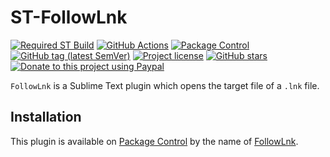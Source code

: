 # ST-FollowLnk

[![Required ST Build](https://img.shields.io/badge/ST-4105+-orange.svg?style=flat-square&logo=sublime-text)](https://www.sublimetext.com)
[![GitHub Actions](https://img.shields.io/github/workflow/status/jfcherng-sublime/ST-FollowLnk/Python?style=flat-square)](https://github.com/jfcherng-sublime/ST-FollowLnk/actions)
[![Package Control](https://img.shields.io/packagecontrol/dt/FollowLnk?style=flat-square)](https://packagecontrol.io/packages/FollowLnk)
[![GitHub tag (latest SemVer)](https://img.shields.io/github/tag/jfcherng-sublime/ST-FollowLnk?style=flat-square&logo=github)](https://github.com/jfcherng-sublime/ST-FollowLnk/tags)
[![Project license](https://img.shields.io/github/license/jfcherng-sublime/ST-FollowLnk?style=flat-square&logo=github)](https://github.com/jfcherng-sublime/ST-FollowLnk/blob/main/LICENSE)
[![GitHub stars](https://img.shields.io/github/stars/jfcherng-sublime/ST-FollowLnk?style=flat-square&logo=github)](https://github.com/jfcherng-sublime/ST-FollowLnk/stargazers)
[![Donate to this project using Paypal](https://img.shields.io/badge/paypal-donate-blue.svg?style=flat-square&logo=paypal)](https://www.paypal.me/jfcherng/5usd)

`FollowLnk` is a Sublime Text plugin which opens the target file of a `.lnk` file.

## Installation

This plugin is available on [Package Control][package-control] by the name of [FollowLnk][followlnk].

[followlnk]: https://packagecontrol.io/packages/FollowLnk
[package-control]: https://packagecontrol.io

